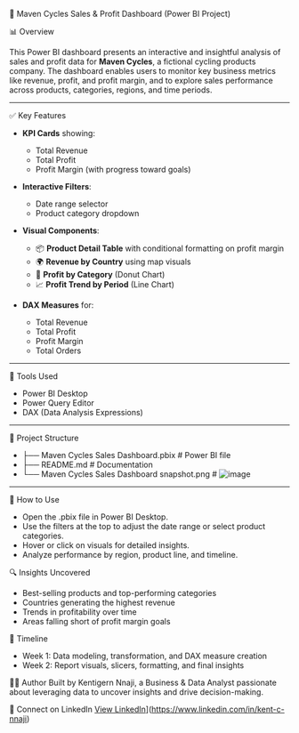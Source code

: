 🚴 Maven Cycles Sales & Profit Dashboard (Power BI Project)

📊 Overview

This Power BI dashboard presents an interactive and insightful analysis of sales and profit data for **Maven Cycles**, a fictional cycling products company. The dashboard enables users to monitor key business metrics like revenue, profit, and profit margin, and to explore sales performance across products, categories, regions, and time periods.

---

✅ Key Features

- **KPI Cards** showing:
  - Total Revenue
  - Total Profit
  - Profit Margin (with progress toward goals)

- **Interactive Filters**:
  - Date range selector
  - Product category dropdown

- **Visual Components**:
  - 📦 **Product Detail Table** with conditional formatting on profit margin  
  - 🌍 **Revenue by Country** using map visuals  
  - 🧁 **Profit by Category** (Donut Chart)  
  - 📈 **Profit Trend by Period** (Line Chart)

- **DAX Measures** for:
  - Total Revenue  
  - Total Profit  
  - Profit Margin  
  - Total Orders

---

🧩 Tools Used

- Power BI Desktop  
- Power Query Editor  
- DAX (Data Analysis Expressions)

---

📁 Project Structure

- ├── Maven Cycles Sales Dashboard.pbix    # Power BI file
- ├── README.md                            # Documentation
- └── Maven Cycles Sales Dashboard snapshot.png  # ![image](https://github.com/user-attachments/assets/360723d5-49da-4941-a2ae-b0278275f2bc)

---

📌 How to Use
- Open the .pbix file in Power BI Desktop.
- Use the filters at the top to adjust the date range or select product categories.
- Hover or click on visuals for detailed insights.
- Analyze performance by region, product line, and timeline.

🔍 Insights Uncovered
- Best-selling products and top-performing categories
- Countries generating the highest revenue
- Trends in profitability over time
- Areas falling short of profit margin goals

📅 Timeline
- Week 1: Data modeling, transformation, and DAX measure creation
- Week 2: Report visuals, slicers, formatting, and final insights

🙋‍♂️ Author
Built by Kentigern Nnaji, a Business & Data Analyst passionate about leveraging data to uncover insights and drive decision-making.

🔗 Connect on LinkedIn
[View LinkedIn](https://img.shields.io/badge/LinkedIn-kent--c--nnaji-blue?style=for-the-badge&logo=linkedin)](https://www.linkedin.com/in/kent-c-nnaji)

